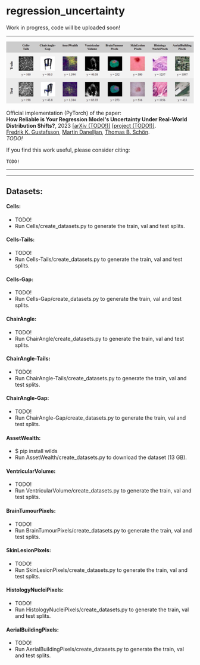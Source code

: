 # regression_uncertainty

Work in progress, code will be uploaded soon!




***

![overview image](regression_uncertainty.png)

Official implementation (PyTorch) of the paper: \
**How Reliable is Your Regression Model's Uncertainty Under Real-World Distribution Shifts?**, 2023 [[arXiv (TODO!)]]() [[project (TODO!)]](). \
[Fredrik K. Gustafsson](http://www.fregu856.com/), [Martin Danelljan](https://martin-danelljan.github.io/), [Thomas B. Schön](http://user.it.uu.se/~thosc112/). \
_TODO!_

If you find this work useful, please consider citing:
```
TODO!
```




***
***

## Datasets:

#### Cells:
- TODO!
- Run Cells/create_datasets.py to generate the train, val and test splits.

#### Cells-Tails:
- TODO!
- Run Cells-Tails/create_datasets.py to generate the train, val and test splits.

#### Cells-Gap:
- TODO!
- Run Cells-Gap/create_datasets.py to generate the train, val and test splits.

#### ChairAngle:
- TODO!
- Run ChairAngle/create_datasets.py to generate the train, val and test splits.

#### ChairAngle-Tails:
- TODO!
- Run ChairAngle-Tails/create_datasets.py to generate the train, val and test splits.

#### ChairAngle-Gap:
- TODO!
- Run ChairAngle-Gap/create_datasets.py to generate the train, val and test splits.

#### AssetWealth:
- $ pip install wilds
- Run AssetWealth/create_datasets.py to download the dataset (13 GB).

#### VentricularVolume:
- TODO!
- Run VentricularVolume/create_datasets.py to generate the train, val and test splits.

#### BrainTumourPixels:
- TODO!
- Run BrainTumourPixels/create_datasets.py to generate the train, val and test splits.

#### SkinLesionPixels:
- TODO!
- Run SkinLesionPixels/create_datasets.py to generate the train, val and test splits.

#### HistologyNucleiPixels:
- TODO!
- Run HistologyNucleiPixels/create_datasets.py to generate the train, val and test splits.

#### AerialBuildingPixels:
- TODO!
- Run AerialBuildingPixels/create_datasets.py to generate the train, val and test splits.
